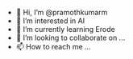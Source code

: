 - 👋 Hi, I’m @pramothkumarm
- 👀 I’m interested in AI
- 🌱 I’m currently learning Erode
- 💞️ I’m looking to collaborate on ...
- 📫 How to reach me ...

<!---
pramothkumarm/pramothkumarm is a ✨ special ✨ repository because its `README.md` (this file) appears on your GitHub profile.
You can click the Preview link to take a look at your changes.
--->
